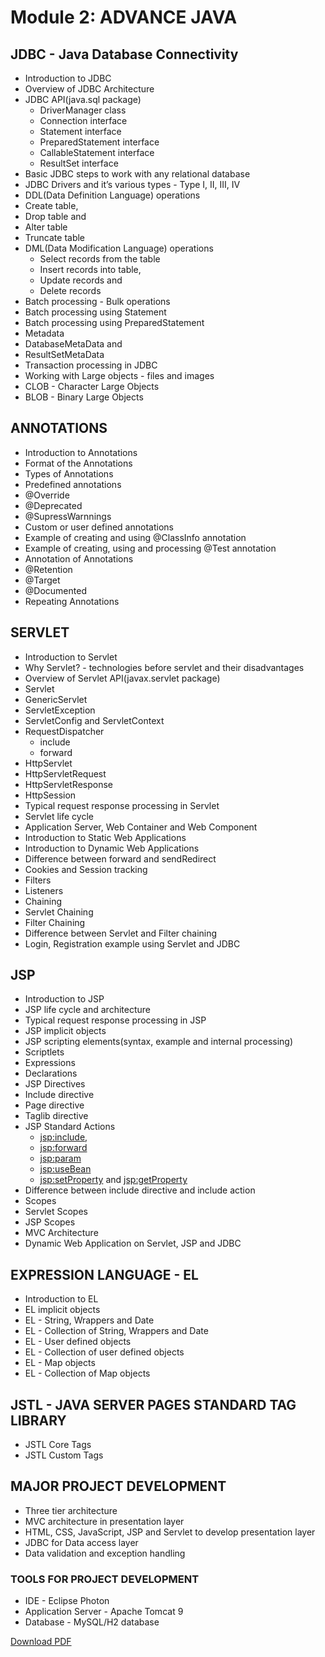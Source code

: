# Module 2: ADVANCE JAVA
## JDBC - Java Database Connectivity
- Introduction to JDBC
- Overview of JDBC Architecture
- JDBC API(java.sql package)
  - DriverManager class
  - Connection interface
  - Statement interface
  - PreparedStatement interface
  - CallableStatement interface
  - ResultSet interface
- Basic JDBC steps to work with any relational database
- JDBC Drivers and it’s various types - Type I, II, III, IV
- DDL(Data Definition Language) operations
- Create table,
- Drop table and
- Alter table
- Truncate table
- DML(Data Modification Language) operations
  - Select records from the table
  - Insert records into table,
  - Update records and
  - Delete records
- Batch processing - Bulk operations
- Batch processing using Statement
- Batch processing using PreparedStatement
- Metadata
- DatabaseMetaData and
- ResultSetMetaData
- Transaction processing in JDBC
- Working with Large objects - files and images
- CLOB - Character Large Objects
- BLOB - Binary Large Objects

## ANNOTATIONS
- Introduction to Annotations
- Format of the Annotations
- Types of Annotations
- Predefined annotations
- @Override
- @Deprecated
- @SupressWarnnings
- Custom or user defined annotations
- Example of creating and using @ClassInfo annotation
- Example of creating, using and processing @Test annotation
- Annotation of Annotations
- @Retention
- @Target
- @Documented
- Repeating Annotations

## SERVLET
- Introduction to Servlet
- Why Servlet? - technologies before servlet and their disadvantages
- Overview of Servlet API(javax.servlet package)
- Servlet
- GenericServlet
- ServletException
- ServletConfig and ServletContext
- RequestDispatcher
  - include 
  - forward
- HttpServlet
- HttpServletRequest
- HttpServletResponse
- HttpSession
- Typical request response processing in Servlet
- Servlet life cycle
- Application Server, Web Container and Web Component
- Introduction to Static Web Applications
- Introduction to Dynamic Web Applications
- Difference between forward and sendRedirect
- Cookies and Session tracking
- Filters
- Listeners
- Chaining
- Servlet Chaining
- Filter Chaining
- Difference between Servlet and Filter chaining
- Login, Registration example using Servlet and JDBC

## JSP
- Introduction to JSP
- JSP life cycle and architecture
- Typical request response processing in JSP
- JSP implicit objects
- JSP scripting elements(syntax, example and internal processing)
- Scriptlets
- Expressions
- Declarations
- JSP Directives
- Include directive
- Page directive
- Taglib directive
- JSP Standard Actions
  - <jsp:include>,
  - <jsp:forward>
  - <jsp:param>
  - <jsp:useBean>
  - <jsp:setProperty> and <jsp:getProperty>
- Difference between include directive and include action
- Scopes
- Servlet Scopes
- JSP Scopes
- MVC Architecture
- Dynamic Web Application on Servlet, JSP and JDBC

## EXPRESSION LANGUAGE - EL
- Introduction to EL
- EL implicit objects
- EL - String, Wrappers and Date
- EL - Collection of String, Wrappers and Date
- EL - User defined objects
- EL - Collection of user defined objects
- EL - Map objects
- EL - Collection of Map objects

## JSTL - JAVA SERVER PAGES STANDARD TAG LIBRARY
- JSTL Core Tags
- JSTL Custom Tags

## MAJOR PROJECT DEVELOPMENT
- Three tier architecture
- MVC architecture in presentation layer
- HTML, CSS, JavaScript, JSP and Servlet to develop presentation layer
- JDBC for Data access layer
- Data validation and exception handling
### TOOLS FOR PROJECT DEVELOPMENT
- IDE - Eclipse Photon
- Application Server - Apache Tomcat 9
- Database - MySQL/H2 database

[Download PDF](https://gitprint.com/WellnWill/quicklinks/blob/master/courses/java/02-advance-java.md)
